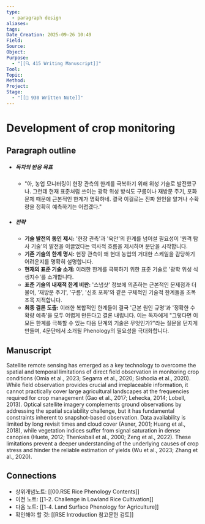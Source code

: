 ```yaml
---
type:
  - paragraph design
aliases:
tags:
Date_Creation: 2025-09-26 10:49
Field:
Source:
Object:
Purpose:
  - "[[🔍 415 Writing Manuscript]]"
Tool:
Topic:
Method:
Project:
Stage:
  - "[[📝 930 Written Note]]"
---
```


# Development of crop monitoring
## Paragraph outline
- ##### 독자의 반응 목표
	- "아, 농업 모니터링이 현장 관측의 한계를 극복하기 위해 위성 기술로 발전했구나. 그런데 현재 표준처럼 쓰이는 광학 위성 방식도 구름이나 재방문 주기, 포화 문제 때문에 근본적인 한계가 명확하네. 결국 이걸로는 진짜 원인을 알거나 수확량을 정확히 예측하기는 어렵겠다."
- ##### 전략
	- **기술 발전의 동인 제시:** '현장 관측'과 '육안'의 한계를 넘어설 필요성이 '원격 탐사 기술'의 발전을 이끌었다는 역사적 흐름을 제시하며 문단을 시작합니다.
	- **기존 기술의 한계 명시:** 현장 관측이 왜 현대 농업의 거대한 스케일을 감당하기 어려운지를 명확히 설명합니다.
	- **현재의 표준 기술 소개:** 이러한 한계를 극복하기 위한 표준 기술로 '광학 위성 식생지수'를 소개합니다.
	- **표준 기술의 내재적 한계 비판:** '스냅샷' 정보에 의존하는 근본적인 문제점과 더불어, '재방문 주기', '구름', '신호 포화'와 같은 구체적인 기술적 한계들을 조목조목 지적합니다.
	- **최종 결론 도출:** 이러한 복합적인 한계들이 결국 '근본 원인 규명'과 '정확한 수확량 예측'을 모두 어렵게 만든다고 결론 내립니다. 이는 독자에게 "그렇다면 이 모든 한계를 극복할 수 있는 다음 단계의 기술은 무엇인가?"라는 질문을 던지게 만들며, 4문단에서 소개될 Phenology의 필요성을 극대화합니다.
## Manuscript

Satellite remote sensing has emerged as a key technology to overcome the spatial and temporal limitations of direct field observation in monitoring crop conditions (Omia et al., 2023; Segarra et al., 2020; Sishodia et al., 2020). While field observation provides crucial and irreplaceable information, it cannot practically cover large agricultural landscapes at the frequencies required for crop management (Gao et al., 2017; Lehecka, 2014; Lobell, 2013). Optical satellite imagery complements ground observations by addressing the spatial scalability challenge, but it has fundamental constraints inherent to snapshot-based observation. Data availability is limited by long revisit times and cloud cover (Asner, 2001; Huang et al., 2018), while vegetation indices suffer from signal saturation in dense canopies (Huete, 2012; Thenkabail et al., 2000; Zeng et al., 2022). These limitations prevent a deeper understanding of the underlying causes of crop stress and hinder the reliable estimation of yields (Wu et al., 2023; Zhang et al., 2020).
## Connections
- 상위개념노트: [[00.RSE Rice Phenology Contents]]
- 이전 노트: [[1-2. Challenge in Lowland Rice Cultivation]]
- 다음 노트: [[1-4. Land Surface Phenology for Agriculture]]
- 확인해야 할 것: [[RSE Introduction 참고문헌 검토]]
